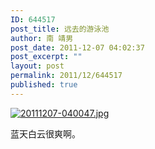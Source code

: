 ```yaml
---
ID: 644517
post_title: 远去的游泳池
author: 南 靖男
post_date: 2011-12-07 04:02:37
post_excerpt: ""
layout: post
permalink: 2011/12/644517
published: true
---
```

<a href="https://larryli.cn/wp-content/uploads/2011/12/20111207-040047.jpg"><img src="https://larryli.cn/wp-content/uploads/2011/12/20111207-040047.jpg" alt="20111207-040047.jpg" class="alignnone size-full" /></a>

蓝天白云很爽啊。